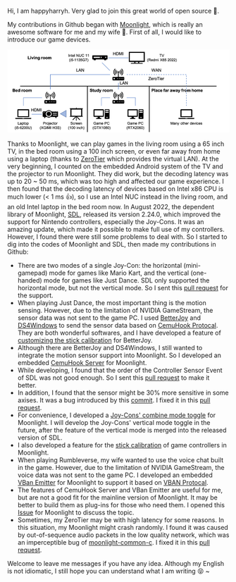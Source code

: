 Hi, I am happyharryh. Very glad to join this great world of open source 🎉.

My contributions in Github began with [Moonlight](https://github.com/moonlight-stream/moonlight-qt), which is really an awesome software for me and my wife 👏. First of all, I would like to introduce our game devices.

![gaming environment](https://github.com/happyharryh/happyharryh/raw/main/game_devices.png)

Thanks to Moonlight, we can play games in the living room using a 65 inch TV, in the bed room using a 100 inch screen, or even far away from home using a laptop (thanks to [ZeroTier](https://www.zerotier.com/) which provides the virtual LAN). At the very beginning, I counted on the embedded Android system of the TV and the projector to run Moonlight. They did work, but the decoding latency was up to 20 ~ 50 ms, which was too high and affected our game experience. I then found that the decoding latency of devices based on Intel x86 CPU is much lower (< 1 ms 👍), so I use an Intel NUC instead in the living room, and an old Intel laptop in the bed room now. In August 2022, the dependent library of Moonlight, [SDL](https://github.com/libsdl-org/SDL), released its version 2.24.0, which improved the support for Nintendo controllers, especially the Joy-Cons. It was an amazing update, which made it possible to make full use of my controllers. However, I found there were still some problems to deal with. So I started to dig into the codes of Moonlight and SDL, then made my contributions in Github:

- There are two modes of a single Joy-Con: the horizontal (mini-gamepad) mode for games like Mario Kart, and the vertical (one-handed) mode for games like Just Dance. SDL only supported the horizontal mode, but not the vertical mode. So I sent this [pull request](https://github.com/libsdl-org/SDL/pull/6303) for the support.
- When playing Just Dance, the most important thing is the motion sensing. However, due to the limitation of NVIDIA GameStream, the sensor data was not sent to the game PC. I used [BetterJoy](https://github.com/Davidobot/BetterJoy) and [DS4Windows](https://github.com/Ryochan7/DS4Windows) to send the sensor data based on [CemuHook Protocal](https://github.com/v1993/cemuhook-protocol). They are both wonderful softwares, and I have developed a feature of [customizing the stick calibration](https://github.com/happyharryh/BetterJoy/tree/calibration-for-sticks) for BetterJoy.
- Although there are BetterJoy and DS4Windows, I still wanted to integrate the motion sensor support into Moonlight. So I developed an embedded [CemuHook Server](https://github.com/happyharryh/moonlight-qt/tree/cemuhook-server) for Moonlight.
- While developing, I found that the order of the Controller Sensor Event of SDL was not good enough. So I sent this [pull request](https://github.com/libsdl-org/SDL/pull/6373) to make it better.
- In addition, I found that the sensor might be 30% more sensitive in some axises. It was a bug introduced by this [commit](https://github.com/libsdl-org/SDL/commit/d7c07d6b09de6f9ae3c7bb3eb1765c7a10af4b3b). I fixed it in this [pull request](https://github.com/libsdl-org/SDL/pull/6394).
- For convenience, I developed a [Joy-Cons' combine mode toggle](https://github.com/happyharryh/moonlight-qt/tree/joy-con-combine-mode) for Moonlight. I will develop the Joy-Cons' vertical mode toggle in the future, after the feature of the vertical mode is merged into the released version of SDL.
- I also developed a feature for the [stick calibration](https://github.com/happyharryh/moonlight-qt/tree/stick-calibration) of game controllers in Moonlight.
- When playing Rumbleverse, my wife wanted to use the voice chat built in the game. However, due to the limitation of NVIDIA GameStream, the voice data was not sent to the game PC. I developed an embedded [VBan Emitter](https://github.com/happyharryh/moonlight-qt/tree/vban-emitter) for Moonlight to support it based on [VBAN Protocal](https://vb-audio.com/Voicemeeter/vban.htm).
- The features of CemuHook Server and VBan Emitter are useful for me, but are not a good fit for the mainline version of Moonlight. It may be better to build them as plug-ins for those who need them. I opened this [Issue](https://github.com/moonlight-stream/moonlight-qt/issues/883) for Moonlight to discuss the topic.
- Sometimes, my ZeroTier may be with high latency for some reasons. In this situation, my Moonlight might crash randomly. I found it was caused by out-of-sequence audio packets in the low quality network, which was an imperceptible bug of [moonlight-common-c](https://github.com/moonlight-stream/moonlight-common-c). I fixed it in this [pull request](https://github.com/moonlight-stream/moonlight-common-c/pull/72).

Welcome to leave me messages if you have any idea. Although my English is not idiomatic, I still hope you can understand what I am writing 😝 ~
